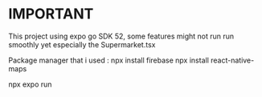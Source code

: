 # IMPORTANT 

This project using expo go SDK 52, some features might not run run smoothly yet especially the Supermarket.tsx

Package manager that i used : 
npx install firebase
npx install react-native-maps

npx expo run 